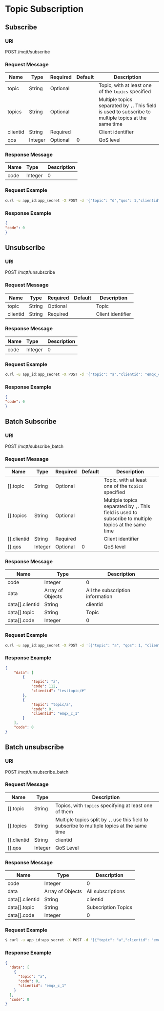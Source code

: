# Topic Subscription

## Subscribe

### URI

POST /mqtt/subscribe

### Request Message

| Name     | Type    | Required | Default | Description                                                                                           |
| -------- | ------- | -------- | ------- | ----------------------------------------------------------------------------------------------------- |
| topic    | String  | Optional |         | Topic, with at least one of the `topics` specified                                                    |
| topics   | String  | Optional |         | Multiple topics separated by `,`. This field is used to subscribe to multiple topics at the same time |
| clientid | String  | Required |         | Client identifier                                                                                     |
| qos      | Integer | Optional | 0       | QoS level                                                                                             |

### Response Message

| Name | Type    | Description |
| :--- | :------ | :---------- |
| code | Integer | 0           |

### Request Example

```bash
curl -u app_id:app_secret -X POST -d '{"topic": "d","qos": 1,"clientid": "emqx_c_1"}' {api}/mqtt/subscribe
```

### Response Example

```JSON
{
"code": 0
}
```

## Unsubscribe

### URI
POST /mqtt/unsubscribe

### Request Message

| Name     | Type   | Required | Default | Description       |
| -------- | ------ | -------- | ------- | ----------------- |
| topic    | String | Optional |         | Topic             |
| clientid | String | Required |         | Client identifier |

### Response Message

| Name | Type    | Description |
| :--- | :------ | :---------- |
| code | Integer | 0           |

### Request Example

```bash
curl -u app_id:app_secret -X POST -d '{"topic": "a","clientid": "emqx_c_1"}' {api}/mqtt/unsubscribe
```

### Response Example

```JSON
{
"code": 0
}
```

## Batch Subscribe

### URI

POST /mqtt/subscribe_batch

### Request Message

| Name        | Type    | Required | Default | Description                                                                                           |
| ----------- | ------- | -------- | ------- | ----------------------------------------------------------------------------------------------------- |
| [].topic    | String  | Optional |         | Topic, with at least one of the `topics` specified                                                    |
| [].topics   | String  | Optional |         | Multiple topics separated by `,`. This field is used to subscribe to multiple topics at the same time |
| [].clientid | String  | Required |         | Client identifier                                                                                     |
| [].qos      | Integer | Optional | 0       | QoS level                                                                                             |

### Response Message

| Name            | Type             | Description                      |
| --------------- | ---------------- | -------------------------------- |
| code            | Integer          | 0                                |
| data            | Array of Objects | All the subscription information |
| data[].clientid | String           | clientid                         |
| data[].topic    | String           | Topic                            |
| data[].code     | Integer          | 0                                |

### Request Example

```bash
curl -u app_id:app_secret -X POST -d '[{"topic": "a", "qos": 1, "clientid": "testtopic/#"}, {"topic": "topic/a", "qos": 1, "clientid": "emqx_c_1"}]' {api}/mqtt/subscribe_batch
```

### Response Example

```JSON
{
    "data": [
        {
            "topic": "a",
            "code": 112,
            "clientid": "testtopic/#"
        },
        {
            "topic": "topic/a",
            "code": 0,
            "clientid": "emqx_c_1"
        }
    ],
    "code": 0
}
```

## Batch unsubscribe

### URI

POST /mqtt/unsubscribe_batch

### Request Message

| Name        | Type    | Description                                                                                   |
| ----------- | ------- | --------------------------------------------------------------------------------------------- |
| [].topic    | String  | Topics, with `topics` specifying at least one of them                                         |
| [].topics   | String  | Multiple topics split by `,`, use this field to subscribe to multiple topics at the same time |
| [].clientid | String  | clientid                                                                                      |
| [].qos      | Integer | QoS Level                                                                                     |

### Response Message

| Name            | Type             | Description         |
| --------------- | ---------------- | ------------------- |
| code            | Integer          | 0                   |
| data            | Array of Objects | All subscriptions   |
| data[].clientid | String           | clientid            |
| data[].topic    | String           | Subscription Topics |
| data[].code     | Integer          | 0                   |

### Request Example

```bash
$ curl -u app_id:app_secret -X POST -d '[{"topic": "a","clientid": "emqx_c_1"}]' {api}/mqtt/unsubscribe_batch
```

### Response Example

```JSON
{
  "data": [
    {
      "topic": "a",
      "code": 0,
      "clientid": "emqx_c_1"
    }
  ],
  "code": 0
}
```

